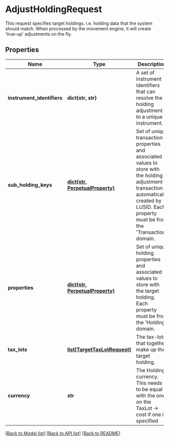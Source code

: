 # AdjustHoldingRequest

This request specifies target holdings. i.e. holding data that the  system should match. When processed by the movement  engine, it will create 'true-up' adjustments on the fly.

## Properties
Name | Type | Description | Notes
------------ | ------------- | ------------- | -------------
**instrument_identifiers** | **dict(str, str)** | A set of instrument identifiers that can resolve the holding adjustment to a unique instrument. | 
**sub_holding_keys** | [**dict(str, PerpetualProperty)**](PerpetualProperty.md) | Set of unique transaction properties and associated values to store with the holding adjustment transaction automatically created by LUSID. Each property must be from the &#39;Transaction&#39; domain. | [optional] 
**properties** | [**dict(str, PerpetualProperty)**](PerpetualProperty.md) | Set of unique holding properties and associated values to store with the target holding. Each property must be from the &#39;Holding&#39; domain. | [optional] 
**tax_lots** | [**list[TargetTaxLotRequest]**](TargetTaxLotRequest.md) | The tax-lots that together make up the target holding. | 
**currency** | **str** | The Holding currency. This needs to be equal with the one on the TaxLot -&gt; cost if one is specified | [optional] 

[[Back to Model list]](../README.md#documentation-for-models) [[Back to API list]](../README.md#documentation-for-api-endpoints) [[Back to README]](../README.md)


